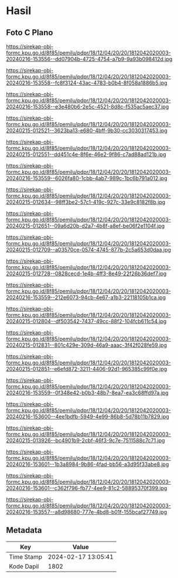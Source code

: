 # Hasil

## Foto C Plano

https://sirekap-obj-formc.kpu.go.id/8f85/pemilu/pdpr/18/12/04/20/20/1812042020003-20240216-153556--dd07904b-4725-4754-a7b9-9a93b098412d.jpg

https://sirekap-obj-formc.kpu.go.id/8f85/pemilu/pdpr/18/12/04/20/20/1812042020003-20240216-153558--fc8f3124-43ac-4783-b0b4-8f058a1886b5.jpg

https://sirekap-obj-formc.kpu.go.id/8f85/pemilu/pdpr/18/12/04/20/20/1812042020003-20240216-153558--e3e480b6-2e5c-4521-8d8c-f535ac5aec37.jpg

https://sirekap-obj-formc.kpu.go.id/8f85/pemilu/pdpr/18/12/04/20/20/1812042020003-20240215-012521--3623ba13-e680-4bff-9b30-cc3030317453.jpg

https://sirekap-obj-formc.kpu.go.id/8f85/pemilu/pdpr/18/12/04/20/20/1812042020003-20240215-012551--dd451c4e-8f6e-46e2-9f86-c7ad88ad121b.jpg

https://sirekap-obj-formc.kpu.go.id/8f85/pemilu/pdpr/18/12/04/20/20/1812042020003-20240216-153559--6026fa80-1cbb-4ab7-989c-1bc6b791a012.jpg

https://sirekap-obj-formc.kpu.go.id/8f85/pemilu/pdpr/18/12/04/20/20/1812042020003-20240215-012634--98ff3be2-57c1-419c-927c-33e9c8182f8b.jpg

https://sirekap-obj-formc.kpu.go.id/8f85/pemilu/pdpr/18/12/04/20/20/1812042020003-20240215-012651--09a6d20b-d2a7-4b8f-a8ef-be06f2e1104f.jpg

https://sirekap-obj-formc.kpu.go.id/8f85/pemilu/pdpr/18/12/04/20/20/1812042020003-20240215-012709--a03570ce-0574-4745-877b-2c5a653d0daa.jpg

https://sirekap-obj-formc.kpu.go.id/8f85/pemilu/pdpr/18/12/04/20/20/1812042020003-20240215-012728--0828cecd-1e4b-4ff3-8e49-22f26b36def7.jpg

https://sirekap-obj-formc.kpu.go.id/8f85/pemilu/pdpr/18/12/04/20/20/1812042020003-20240216-153559--212e6073-94cb-4e67-a1b3-22118105b1ca.jpg

https://sirekap-obj-formc.kpu.go.id/8f85/pemilu/pdpr/18/12/04/20/20/1812042020003-20240215-012804--df503542-7437-49cc-88f2-104fcb611c54.jpg

https://sirekap-obj-formc.kpu.go.id/8f85/pemilu/pdpr/18/12/04/20/20/1812042020003-20240215-012831--801c429e-309d-46a9-aaac-3f42f028fe59.jpg

https://sirekap-obj-formc.kpu.go.id/8f85/pemilu/pdpr/18/12/04/20/20/1812042020003-20240215-012851--e6efd872-3211-4406-92d1-965385c99f0e.jpg

https://sirekap-obj-formc.kpu.go.id/8f85/pemilu/pdpr/18/12/04/20/20/1812042020003-20240216-153559--0f348e42-b0b3-48b7-8ea7-ea3c68ffd97a.jpg

https://sirekap-obj-formc.kpu.go.id/8f85/pemilu/pdpr/18/12/04/20/20/1812042020003-20240216-153600--4ee1bdfb-5949-4e99-86b8-5d78b11b7829.jpg

https://sirekap-obj-formc.kpu.go.id/8f85/pemilu/pdpr/18/12/04/20/20/1812042020003-20240215-013926--bc4901b9-2cbf-46f3-9c7e-7511588c7c71.jpg

https://sirekap-obj-formc.kpu.go.id/8f85/pemilu/pdpr/18/12/04/20/20/1812042020003-20240216-153601--1b3a8984-9b86-4fad-bb56-a3d95f33abe8.jpg

https://sirekap-obj-formc.kpu.go.id/8f85/pemilu/pdpr/18/12/04/20/20/1812042020003-20240216-153601--c362f796-fb77-4ee9-81c2-58895370f399.jpg

https://sirekap-obj-formc.kpu.go.id/8f85/pemilu/pdpr/18/12/04/20/20/1812042020003-20240216-153557--a8d98680-777e-4bd8-b01f-155bcaf27749.jpg


## Metadata

| Key        | Value               |
| ---------- | ------------------- |
| Time Stamp | 2024-02-17 13:05:41 |
| Kode Dapil | 1802                |




